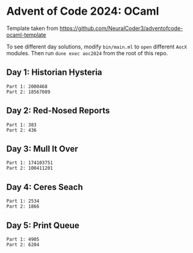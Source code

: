# Advent of Code 2024: OCaml

Template taken from https://github.com/NeuralCoder3/adventofcode-ocaml-template

To see different day solutions, modify `bin/main.ml` to `open` different `AocX` modules. Then run `dune exec aoc2024` from the root of this repo.

## Day 1: Historian Hysteria

```
Part 1: 2000468
Part 2: 18567089
```

## Day 2: Red-Nosed Reports

```
Part 1: 383
Part 2: 436
```

## Day 3: Mull It Over

```
Part 1: 174103751
Part 2: 100411201
```

## Day 4: Ceres Seach

```
Part 1: 2534
Part 2: 1866
```

## Day 5: Print Queue

```
Part 1: 4905
Part 2: 6204
```
